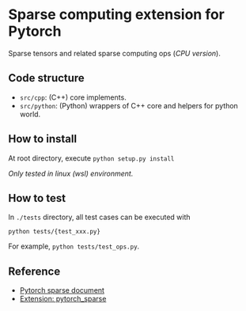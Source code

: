# Sparse computing extension for Pytorch
Sparse tensors and related sparse computing ops (*CPU version*).

## Code structure
- `src/cpp`: (C++) core implements.
- `src/python`: (Python) wrappers of C++ core and helpers for python world.

## How to install
At root directory, execute
```python setup.py install```

*Only tested in linux (wsl) environment.*

## How to test
In `./tests` directory, all test cases can be executed with

`python tests/{test_xxx.py}`

For example, `python tests/test_ops.py`.

## Reference
- [Pytorch sparse document](https://pytorch.org/docs/stable/sparse.html)
- [Extension: pytorch_sparse](https://github.com/rusty1s/pytorch_sparse)